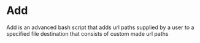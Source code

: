 # Add
Add is an advanced bash script that adds url paths supplied by a user to a specified file destination that consists of custom made url paths
